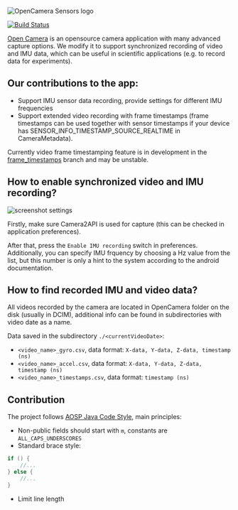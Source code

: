 ![OpenCamera Sensors logo](https://imgur.com/NnS1NW5.png)

[![Build Status](https://travis-ci.org/MobileRoboticsSkoltech/OpenCamera-Sensors.svg?branch=master)](https://travis-ci.org/MobileRoboticsSkoltech/OpenCamera-Sensors)


[Open Camera](https://opencamera.org.uk/) is an opensource camera application with many advanced capture options. We modify it to support synchronized recording of video and IMU data, which can be useful in scientific applications (e.g. to record data for experiments).

## Our contributions to the app:

- Support IMU sensor data recording, provide settings for different IMU frequencies
- Support extended video recording with frame timestamps (frame timestamps can be used together with sensor timestamps if your device has SENSOR_INFO_TIMESTAMP_SOURCE_REALTIME in CameraMetadata).

Currently video frame timestamping feature is in development in the [frame_timestamps](https://github.com/azaat/OpenCamera-Sensors/tree/frame_timestamps) branch and may be unstable.

## How to enable synchronized video and IMU recording?

![screenshot settings](https://imgur.com/BytzCvA.png)

Firstly, make sure Camera2API is used for capture (this can be checked in application preferences).

After that, press the ```Enable IMU recording``` switch in preferences. Additionally, you can specify IMU frquency by choosing a Hz value from the list, but this number is only a hint to the system according to the android documentation.

## How to find recorded IMU and video data?

All videos recorded by the camera are located in OpenCamera folder on the disk (usually in DCIM), additional info can be found in subdirectories with video date as a name. 

Data saved in the subdirectory ```./<currentVideoDate>```:

- ```<video_name>_gyro.csv```, data format: ```X-data, Y-data, Z-data, timestamp (ns)```
- ```<video_name>_accel.csv```, data format: ```X-data, Y-data, Z-data, timestamp (ns)```
- ```<video_name>_timestamps.csv```, data format: ```timestamp (ns)```

## Contribution

The project follows [AOSP Java Code Style](https://source.android.com/setup/contribute/code-style), main principles:

- Non-public fields should start with ```m```, constants are ```ALL_CAPS_UNDERSCORES``` 
- Standard brace style:
```java
if () {
    //...
} else {
    //...
}
```
- Limit line length
